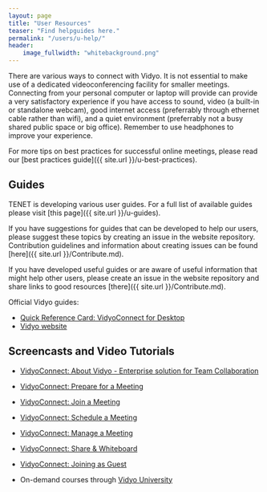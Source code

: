 ```yaml
---
layout: page
title: "User Resources"
teaser: "Find helpguides here."
permalink: "/users/u-help/"
header:
    image_fullwidth: "whitebackground.png"
---
```


There are various ways to connect with Vidyo. It is not essential to make use of a dedicated videoconferencing facility for smaller meetings. Connecting from your personal computer or laptop will provide can provide a very satisfactory experience if you have access to sound, video (a built-in or standalone webcam), good internet access (preferrably through ethernet cable rather than wifi), and a quiet environment (preferrably not a busy shared public space or big office). Remember to use headphones to improve your experience.

For more tips on best practices for successful online meetings, please read our [best practices guide]({{ site.url }}/u-best-practices).

## Guides

TENET is developing various user guides. For a full list of available guides please visit [this page]({{ site.url }}/u-guides).

If you have suggestions for guides that can be developed to help our users, please suggest these topics by creating an issue in the website repository. Contribution guidelines and information about creating issues can be found [here]({{ site.url }}/Contribute.md).

If you have developed useful guides or are aware of useful information that might help other users, please create an issue in the website repository and share links to good resources [there]({{ site.url }}/Contribute.md).

Official Vidyo guides:

- [Quick Reference Card: VidyoConnect for Desktop](https://support.vidyocloud.com/hc/en-us/articles/226946247-Quick-Reference-Card-VidyoConnect-for-Desktop-Meeting-Organizers)
- [Vidyo website](https://www.vidyo.com/)


## Screencasts and Video Tutorials

- [VidyoConnect: About Vidyo - Enterprise solution for Team Collaboration](https://www.vidyo.com/resource/vidyoconnect-an-enterprise-meeting-solution-for-team-collaboration)
- [VidyoConnect: Prepare for a Meeting](https://www.vidyo.com/resource/vidyoconnect-prepare-in-a-snap)
- [VidyoConnect: Join a Meeting](https://www.vidyo.com/resource/vidyoconnect-join-in-a-snap)
- [VidyoConnect: Schedule a Meeting](https://www.vidyo.com/resource/vidyoconnect-schedule-in-a-snap)
- [VidyoConnect: Manage a Meeting](https://www.vidyo.com/resource/vidyoconnect-manage-in-a-snap)
- [VidyoConnect: Share & Whiteboard](https://www.vidyo.com/resource/vidyoconnect-share-whiteboard-in-a-snap)
- [VidyoConnect: Joining as Guest](https://www.vidyo.com/resource/vidyoconnect-for-meeting-guests)

- On-demand courses through [Vidyo University](https://vidyouniversity.ier.tcconline.com/)



